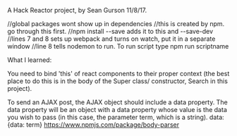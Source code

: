 A Hack Reactor project, by Sean Gurson 11/8/17. 

//global packages wont show up in dependencies
//this is created by npm. go through this first. 
//npm install --save adds it to this and --save-dev 
//lines 7 and 8 sets up webpack and turns on watch, put it in a separate window
//line 8 tells nodemon to run. To run script type npm run scriptname 

What I learned:

You need to bind 'this' of react components to their proper context (the best place to do this is in the body of the Super class/ constructor, Search in this project).

To send an AJAX post, the AJAX object should include a data property. The data property will be an object with a data property whose value is the data you wish to pass (in this case, the parameter term, which is a string). data: {data: term}
https://www.npmjs.com/package/body-parser


